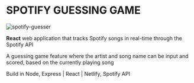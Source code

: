 
# SPOTIFY GUESSING GAME 
![spotify-guesser](https://louiskueh.com/static/media/spotify.0c2e2c88.gif)

**React** web application that tracks Spotify songs in real-time through the Spotify API

A guessing game feature where the artist and song name can be input and scored, based on the currently playing song

Build in  Node, Express | React | Netlify, Spotify API 

